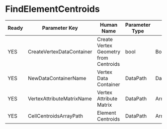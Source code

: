 # FindElementCentroids

| Ready | Parameter Key | Human Name | Parameter Type | Parameter Class |
|-------|---------------|------------|-----------------|----------------|
| YES | CreateVertexDataContainer | Create Vertex Geometry from Centroids | bool | BoolParameter |
| YES | NewDataContainerName | Vertex Data Container | DataPath | DataGroupCreationParameter |
| YES | VertexAttributeMatrixName | Vertex Attribute Matrix | DataPath | ArrayCreationParameter |
| YES | CellCentroidsArrayPath | Element Centroids | DataPath | ArrayCreationParameter |
